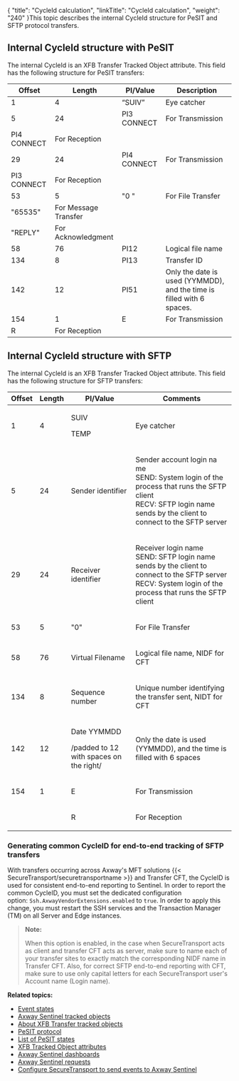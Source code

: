 {
    "title": "CycleId calculation",
    "linkTitle": "CycleId calculation",
    "weight": "240"
}This topic describes the internal CycleId structure for PeSIT and SFTP protocol transfers.

## Internal CycleId structure with PeSIT

The internal CycleId is an XFB Transfer Tracked Object attribute. This field has the following structure for PeSIT transfers:

<table>
   <thead>
      <tr>
<th class="HeadE-Column1-Header1">Offset         </th>
<th class="HeadE-Column1-Header1">Length         </th>
<th class="HeadE-Column1-Header1">PI/Value         </th>
<th class="HeadD-Column1-Header1">Description         </th>
      </tr>
   </thead>
   <tbody>
      <tr>
         <td>1         </td>
         <td>4         </td>
         <td>“SUIV”         </td>
         <td>Eye catcher         </td>
      </tr>
      <tr>
         <td>5         </td>
         <td>24         </td>
         <td>PI3 CONNECT         </td>
         <td>For Transmission         </td>
      </tr>
      <tr>
         <td>PI4 CONNECT         </td>
         <td>For Reception         </td>
      </tr>
      <tr>
         <td>29         </td>
         <td>24         </td>
         <td>PI4 CONNECT         </td>
         <td>For Transmission         </td>
      </tr>
      <tr>
         <td>PI3 CONNECT         </td>
         <td>For Reception         </td>
      </tr>
      <tr>
         <td>53         </td>
         <td>5         </td>
         <td>"0 "         </td>
         <td>For File Transfer         </td>
      </tr>
      <tr>
         <td>"65535"         </td>
         <td>For Message Transfer         </td>
      </tr>
      <tr>
         <td>"REPLY"         </td>
         <td>For Acknowledgment         </td>
      </tr>
      <tr>
         <td>58         </td>
         <td>76         </td>
         <td>PI12         </td>
         <td>Logical file name         </td>
      </tr>
      <tr>
         <td>134         </td>
         <td>8         </td>
         <td>PI13         </td>
         <td>Transfer ID         </td>
      </tr>
      <tr>
         <td>142         </td>
         <td>12         </td>
         <td>PI51         </td>
         <td>Only the date is used (YYMMDD), and the time is filled with 6 spaces.         </td>
      </tr>
      <tr>
         <td>154         </td>
         <td>1         </td>
         <td>E         </td>
         <td>For Transmission         </td>
      </tr>
      <tr>
         <td>R         </td>
         <td>For Reception         </td>
      </tr>
   </tbody>
</table>

## Internal CycleId structure with SFTP

The internal CycleId is an XFB Transfer Tracked Object attribute. This field has the following structure for SFTP transfers:

<table>
   <thead>
      <tr>
<th class="HeadE-Column1-Header1">Offset         </th>
<th class="HeadE-Column1-Header1">Length         </th>
<th class="HeadE-Column1-Header1">PI/Value         </th>
<th class="HeadD-Column1-Header1">Comments         </th>
      </tr>
   </thead>
   <tbody>
      <tr>
         <td><p>1</p>         </td>
         <td><p>4</p>         </td>
         <td><p>SUIV</p>
<p>TEMP</p>         </td>
         <td><p>Eye catcher</p>         </td>
      </tr>
      <tr>
         <td><p>5</p>         </td>
         <td><p>24</p>         </td>
         <td><p>Sender identifier</p>         </td>
         <td><p>Sender account login na me<br />
SEND: System login of the process that runs the SFTP client<br />
RECV: SFTP login name sends by the client to connect to the SFTP server</p>         </td>
      </tr>
      <tr>
         <td><p>29</p>         </td>
         <td><p>24</p>         </td>
         <td><p>Receiver identifier</p>         </td>
         <td><p>Receiver login name<br />
SEND: SFTP login name sends by the client to connect to the SFTP server<br />
RECV: System login of the process that runs the SFTP client</p>         </td>
      </tr>
      <tr>
         <td><p>53</p>         </td>
         <td><p>5</p>         </td>
         <td><p>"0"</p>         </td>
         <td><p>For File Transfer</p>         </td>
      </tr>
      <tr>
         <td><p>58</p>         </td>
         <td><p>76</p>         </td>
         <td><p>Virtual Filename</p>         </td>
         <td><p>Logical file name, NIDF for CFT</p>         </td>
      </tr>
      <tr>
         <td><p>134</p>         </td>
         <td><p>8</p>         </td>
         <td><p>Sequence number</p>         </td>
         <td><p>Unique number identifying the transfer sent, NIDT for CFT</p>         </td>
      </tr>
      <tr>
         <td><p>142</p>         </td>
         <td><p>12</p>         </td>
         <td><p>Date YYMMDD</p>
<p>/padded to 12 with spaces on the right/</p>         </td>
         <td><p>Only the date is used (YYMMDD), and the time is filled with 6 spaces</p>         </td>
      </tr>
      <tr>
         <td><p>154</p>         </td>
         <td><p>1</p>         </td>
         <td><p>E</p>         </td>
         <td><p>For Transmission</p>         </td>
      </tr>
      <tr>
         <td>          </td>
         <td>          </td>
         <td><p>R</p>         </td>
         <td><p>For Reception</p>         </td>
      </tr>
   </tbody>
</table>

### Generating common CycleID for end-to-end tracking of SFTP transfers

With transfers occurring across Axway's MFT solutions {{< SecureTransport/securetransportname  >}} and Transfer CFT, the CycleID is used for consistent end-to-end reporting to Sentinel. In order to report the common CycleID, you must set the dedicated configuration option: `Ssh.AxwayVendorExtensions.enabled` to `true`. In order to apply this change, you must restart the SSH services and the Transaction Manager (TM) on all Server and Edge instances.

> **Note:**
>
> When this option is enabled, in the case when SecureTransport acts as client and transfer CFT acts as server, make sure to name each of your transfer sites to exactly match the corresponding NIDF name in Transfer CFT. Also, for correct SFTP end-to-end reporting with CFT, make sure to use only capital letters for each SecureTransport user's Account name (Login name).

**Related topics:**

-   [Event states](../r_st_sentineleventstates)
-   [Axway Sentinel tracked objects](../r_st_sentineltrackedobjects)
-   [About XFB Transfer tracked objects](../c_st_aboutxfb_to)
-   [PeSIT protocol](../r_st_pesit_protocol)
-   [List of PeSIT states](../r_st_listofpesitstates)
-   [XFB Tracked Object attributes](../r_st_xfb_toattributes)
-   [Axway Sentinel dashboards]()
-   [Axway Sentinel requests](../r_st_sentinelrequests)
-   [Configure SecureTransport to send events to Axway Sentinel](../t_st_sentinel)

